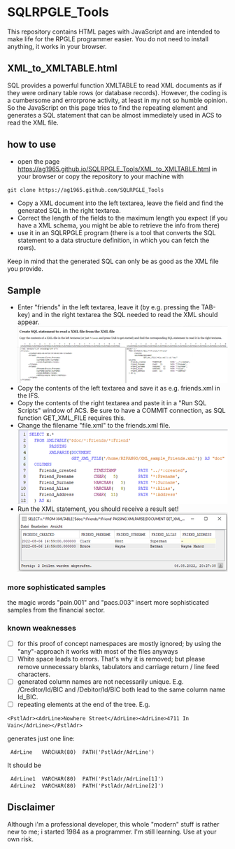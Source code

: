 # SQLRPGLE_Tools
This repository contains HTML pages with JavaScript and are intended to make life for the RPGLE programmer easier. You do not need to install anything, it works in your browser.

## XML_to_XMLTABLE.html
SQL provides a powerful function XMLTABLE to read XML documents as if they were ordinary table rows (or database records).
However, the coding is a cumbersome and errorprone activity, at least in my not so humble opinion.
So the JavaScript on this page tries to find the repeating element and generates a SQL statement that can be almost immediately used in ACS to read the XML file.

## how to use
- open the page https://ag1965.github.io/SQLRPGLE_Tools/XML_to_XMLTABLE.html in your browser
or copy the repository to your machine with
```
git clone https://ag1965.github.com/SQLRPGLE_Tools
```


- Copy a XML document into the left textarea, leave the field and find the generated SQL in the right textarea.
- Correct the length of the fields to the maximum length you expect (if you have a XML schema, you might be able to retrieve the info from there)
- use it in an SQLRPGLE program (there is a tool that converts the SQL statement to a data structure definition, in which you can fetch the rows).

Keep in mind that the generated SQL can only be as good as the XML file you provide.

## Sample
- Enter "friends" in the left textarea, leave it (by e.g. pressing the TAB-key) and in the right textarea the SQL needed to read the XML should appear.
![screenshot of the browser with the XML in the left textarea and the generated SQL statement in the right textarea](img/friends.png)
- Copy the contents of the left textarea and save it as e.g. friends.xml in the IFS.
- Copy the contents of the right textarea and paste it in a "Run SQL Scripts" window of ACS. Be sure to have a COMMIT connection, as SQL function GET_XML_FILE requires this.
- Change the filename "file.xml" to the friends.xml file.
![screenshot of ACS Run SQL Scripts with the changed SQL statements](img/ACS_Run_SQL_Scripts_friends.png)
- Run the XML statement, you should receive a result set!
![the result set showing the 2 rows from the friends XML](img/Resultset_friends.png)
### more sophisticated samples
the magic words "pain.001" and "pacs.003" insert more sophisticated samples from the financial sector.

### known weaknesses
- [ ] for this proof of concept namespaces are mostly ignored; by using the "any"-approach it works with most of the files anyways
- [ ] White space leads to errors. That's why it is removed; but please remove unnecessary blanks, tabulators and carriage return / line feed characters.
- [ ] generated column names are not necessarily unique. E.g. /Creditor/Id/BIC and /Debitor/Id/BIC both lead to the same column name Id_BIC.
- [ ] repeating elements at the end of the tree. E.g. 
```
<PstlAdr><AdrLine>Nowhere Street</AdrLine><AdrLine>4711 In Vain</AdrLine></PstlAdr> 
```
generates just one line:
```
 AdrLine   VARCHAR(80)  PATH('PstlAdr/AdrLine')
```
It should be 
```
 AdrLine1  VARCHAR(80)  PATH('PstlAdr/AdrLine[1]')
 AdrLine2  VARCHAR(80)  PATH('PstlAdr/AdrLine[2]')
```
 

## Disclaimer
Although i'm a professional developer, this whole "modern" stuff is rather new to me; i started 1984 as a programmer. I'm still learning. 
Use at your own risk.